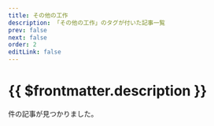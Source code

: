 ```yaml
---
title: その他の工作
description: 「その他の工作」のタグが付いた記事一覧
prev: false
next: false
order: 2
editLink: false
---
```


<script lang="ts" setup>
    import TaggedPostList   from "../.vitepress/components/TaggedPostList.vue"
    import PostCounter      from "../.vitepress/components/PostCounter.vue"
</script>

# {{ $frontmatter.description }}

<span class="text-base"><PostCounter tag="その他の工作" /></span>件の記事が見つかりました。

<TaggedPostList tag="その他の工作" />